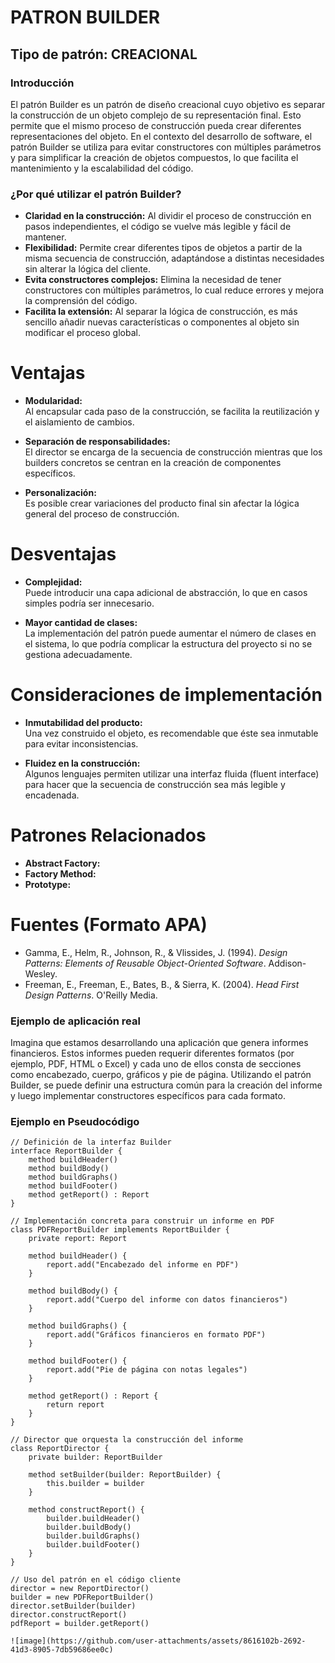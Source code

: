 # PATRON BUILDER
## Tipo de patrón: CREACIONAL

### Introducción
El patrón Builder es un patrón de diseño creacional cuyo objetivo es separar la construcción de un objeto complejo de su representación final. Esto permite que el mismo proceso de construcción pueda crear diferentes representaciones del objeto. En el contexto del desarrollo de software, el patrón Builder se utiliza para evitar constructores con múltiples parámetros y para simplificar la creación de objetos compuestos, lo que facilita el mantenimiento y la escalabilidad del código.

### ¿Por qué utilizar el patrón Builder?
- **Claridad en la construcción:** Al dividir el proceso de construcción en pasos independientes, el código se vuelve más legible y fácil de mantener.
- **Flexibilidad:** Permite crear diferentes tipos de objetos a partir de la misma secuencia de construcción, adaptándose a distintas necesidades sin alterar la lógica del cliente.
- **Evita constructores complejos:** Elimina la necesidad de tener constructores con múltiples parámetros, lo cual reduce errores y mejora la comprensión del código.
- **Facilita la extensión:** Al separar la lógica de construcción, es más sencillo añadir nuevas características o componentes al objeto sin modificar el proceso global.

# Ventajas

- **Modularidad:**  
  Al encapsular cada paso de la construcción, se facilita la reutilización y el aislamiento de cambios.

- **Separación de responsabilidades:**  
  El director se encarga de la secuencia de construcción mientras que los builders concretos se centran en la creación de componentes específicos.

- **Personalización:**  
  Es posible crear variaciones del producto final sin afectar la lógica general del proceso de construcción.

# Desventajas

- **Complejidad:**  
  Puede introducir una capa adicional de abstracción, lo que en casos simples podría ser innecesario.

- **Mayor cantidad de clases:**  
  La implementación del patrón puede aumentar el número de clases en el sistema, lo que podría complicar la estructura del proyecto si no se gestiona adecuadamente.

# Consideraciones de implementación

- **Inmutabilidad del producto:**  
  Una vez construido el objeto, es recomendable que éste sea inmutable para evitar inconsistencias.

- **Fluidez en la construcción:**  
  Algunos lenguajes permiten utilizar una interfaz fluida (fluent interface) para hacer que la secuencia de construcción sea más legible y encadenada.

# Patrones Relacionados

- **Abstract Factory:**  
- **Factory Method:**  
- **Prototype:**  

# Fuentes (Formato APA)

- Gamma, E., Helm, R., Johnson, R., & Vlissides, J. (1994). *Design Patterns: Elements of Reusable Object-Oriented Software*. Addison-Wesley.
- Freeman, E., Freeman, E., Bates, B., & Sierra, K. (2004). *Head First Design Patterns*. O'Reilly Media.


### Ejemplo de aplicación real
Imagina que estamos desarrollando una aplicación que genera informes financieros. Estos informes pueden requerir diferentes formatos (por ejemplo, PDF, HTML o Excel) y cada uno de ellos consta de secciones como encabezado, cuerpo, gráficos y pie de página. Utilizando el patrón Builder, se puede definir una estructura común para la creación del informe y luego implementar constructores específicos para cada formato.

### Ejemplo en Pseudocódigo

```pseudo
// Definición de la interfaz Builder
interface ReportBuilder {
    method buildHeader()
    method buildBody()
    method buildGraphs()
    method buildFooter()
    method getReport() : Report
}

// Implementación concreta para construir un informe en PDF
class PDFReportBuilder implements ReportBuilder {
    private report: Report

    method buildHeader() {
        report.add("Encabezado del informe en PDF")
    }

    method buildBody() {
        report.add("Cuerpo del informe con datos financieros")
    }

    method buildGraphs() {
        report.add("Gráficos financieros en formato PDF")
    }

    method buildFooter() {
        report.add("Pie de página con notas legales")
    }

    method getReport() : Report {
        return report
    }
}

// Director que orquesta la construcción del informe
class ReportDirector {
    private builder: ReportBuilder

    method setBuilder(builder: ReportBuilder) {
        this.builder = builder
    }

    method constructReport() {
        builder.buildHeader()
        builder.buildBody()
        builder.buildGraphs()
        builder.buildFooter()
    }
}

// Uso del patrón en el código cliente
director = new ReportDirector()
builder = new PDFReportBuilder()
director.setBuilder(builder)
director.constructReport()
pdfReport = builder.getReport()

![image](https://github.com/user-attachments/assets/8616102b-2692-41d3-8905-7db59686ee0c)



